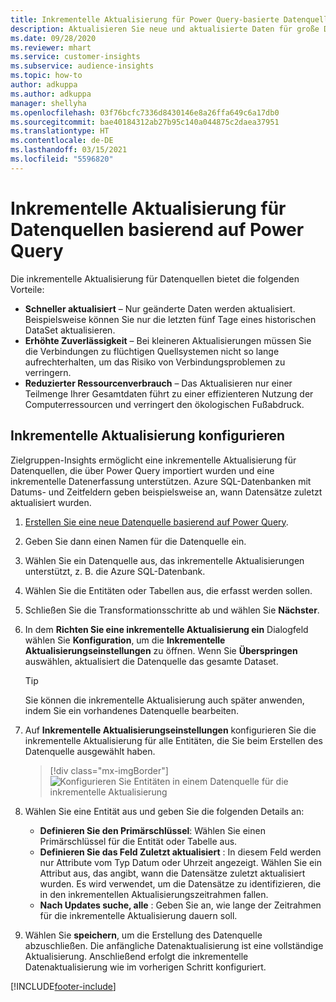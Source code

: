 ```yaml
---
title: Inkrementelle Aktualisierung für Power Query-basierte Datenquellen
description: Aktualisieren Sie neue und aktualisierte Daten für große Datenquellen basierend auf Power Query.
ms.date: 09/28/2020
ms.reviewer: mhart
ms.service: customer-insights
ms.subservice: audience-insights
ms.topic: how-to
author: adkuppa
ms.author: adkuppa
manager: shellyha
ms.openlocfilehash: 03f76bcfc7336d8430146e8a26ffa649c6a17db0
ms.sourcegitcommit: bae40184312ab27b95c140a044875c2daea37951
ms.translationtype: HT
ms.contentlocale: de-DE
ms.lasthandoff: 03/15/2021
ms.locfileid: "5596820"
---
```

# <a name="incremental-refresh-for-data-sources-based-on-power-query"></a>Inkrementelle Aktualisierung für Datenquellen basierend auf Power Query

Die inkrementelle Aktualisierung für Datenquellen bietet die folgenden Vorteile:

- **Schneller aktualisiert** – Nur geänderte Daten werden aktualisiert. Beispielsweise können Sie nur die letzten fünf Tage eines historischen DataSet aktualisieren.
- **Erhöhte Zuverlässigkeit** – Bei kleineren Aktualisierungen müssen Sie die Verbindungen zu flüchtigen Quellsystemen nicht so lange aufrechterhalten, um das Risiko von Verbindungsproblemen zu verringern.
- **Reduzierter Ressourcenverbrauch** – Das Aktualisieren nur einer Teilmenge Ihrer Gesamtdaten führt zu einer effizienteren Nutzung der Computerressourcen und verringert den ökologischen Fußabdruck.

## <a name="configure-incremental-refresh"></a>Inkrementelle Aktualisierung konfigurieren

Zielgruppen-Insights ermöglicht eine inkrementelle Aktualisierung für Datenquellen, die über Power Query importiert wurden und eine inkrementelle Datenerfassung unterstützen. Azure SQL-Datenbanken mit Datums- und Zeitfeldern geben beispielsweise an, wann Datensätze zuletzt aktualisiert wurden.

1. [Erstellen Sie eine neue Datenquelle basierend auf Power Query](connect-power-query.md).

1. Geben Sie dann einen Namen für die Datenquelle ein.

1. Wählen Sie ein Datenquelle aus, das inkrementelle Aktualisierungen unterstützt, z. B. die Azure SQL-Datenbank.

1. Wählen Sie die Entitäten oder Tabellen aus, die erfasst werden sollen.

1. Schließen Sie die Transformationsschritte ab und wählen Sie **Nächster**.

1. In dem **Richten Sie eine inkrementelle Aktualisierung ein** Dialogfeld wählen Sie **Konfiguration**, um die **Inkrementelle Aktualisierungseinstellungen** zu öffnen. Wenn Sie **Überspringen** auswählen, aktualisiert die Datenquelle das gesamte Dataset.
   > [!TIP]
   > Sie können die inkrementelle Aktualisierung auch später anwenden, indem Sie ein vorhandenes Datenquelle bearbeiten.

1. Auf **Inkrementelle Aktualisierungseinstellungen** konfigurieren Sie die inkrementelle Aktualisierung für alle Entitäten, die Sie beim Erstellen des Datenquelle ausgewählt haben.

   > [!div class="mx-imgBorder"]
   > ![Konfigurieren Sie Entitäten in einem Datenquelle für die inkrementelle Aktualisierung](media/incremental-refresh-settings.png "Konfigurieren Sie Entitäten in einem Datenquelle für die inkrementelle Aktualisierung")

1. Wählen Sie eine Entität aus und geben Sie die folgenden Details an:

   - **Definieren Sie den Primärschlüssel**: Wählen Sie einen Primärschlüssel für die Entität oder Tabelle aus.
   - **Definieren Sie das Feld Zuletzt aktualisiert** : In diesem Feld werden nur Attribute vom Typ Datum oder Uhrzeit angezeigt. Wählen Sie ein Attribut aus, das angibt, wann die Datensätze zuletzt aktualisiert wurden. Es wird verwendet, um die Datensätze zu identifizieren, die in den inkrementellen Aktualisierungszeitrahmen fallen.
   - **Nach Updates suche, alle** : Geben Sie an, wie lange der Zeitrahmen für die inkrementelle Aktualisierung dauern soll.

1. Wählen Sie **speichern**, um die Erstellung des Datenquelle abzuschließen. Die anfängliche Datenaktualisierung ist eine vollständige Aktualisierung. Anschließend erfolgt die inkrementelle Datenaktualisierung wie im vorherigen Schritt konfiguriert.


[!INCLUDE[footer-include](../includes/footer-banner.md)]